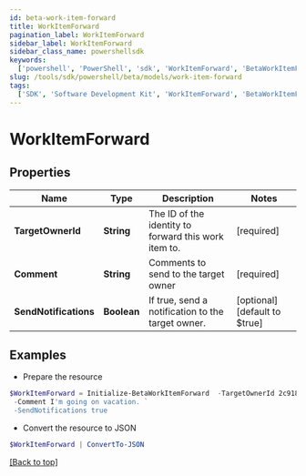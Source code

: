 ```yaml
---
id: beta-work-item-forward
title: WorkItemForward
pagination_label: WorkItemForward
sidebar_label: WorkItemForward
sidebar_class_name: powershellsdk
keywords:
  ['powershell', 'PowerShell', 'sdk', 'WorkItemForward', 'BetaWorkItemForward']
slug: /tools/sdk/powershell/beta/models/work-item-forward
tags:
  ['SDK', 'Software Development Kit', 'WorkItemForward', 'BetaWorkItemForward']
---
```


# WorkItemForward

## Properties

| Name | Type | Description | Notes |
| --- | --- | --- | --- |
| **TargetOwnerId** | **String** | The ID of the identity to forward this work item to. | [required] |
| **Comment** | **String** | Comments to send to the target owner | [required] |
| **SendNotifications** | **Boolean** | If true, send a notification to the target owner. | [optional] [default to $true] |

## Examples

- Prepare the resource

```powershell
$WorkItemForward = Initialize-BetaWorkItemForward  -TargetOwnerId 2c9180835d2e5168015d32f890ca1581 `
 -Comment I'm going on vacation. `
 -SendNotifications true
```

- Convert the resource to JSON

```powershell
$WorkItemForward | ConvertTo-JSON
```

[[Back to top]](#)
